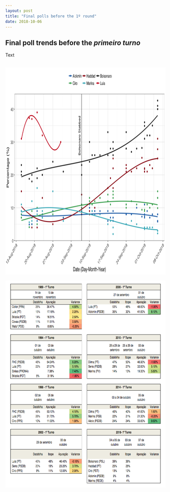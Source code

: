```yaml
---
layout: post
title: "Final polls before the 1º round"
date: 2018-10-06
---
```


<h2> Final poll trends before the <i>primeiro turno</i></h2>

<p> Text </p>
<br>
 <center>
<img src="/images/2018-10-06-campaign.png" alt="HTML5 Icon" style="width:900px;height:650px;">
	</center>
<br>
 <center>
<img src="/images/poll-variance-tables-v2.png" alt="HTML5 Icon" style="width:900px;height:650px;">
	</center>
<br>
